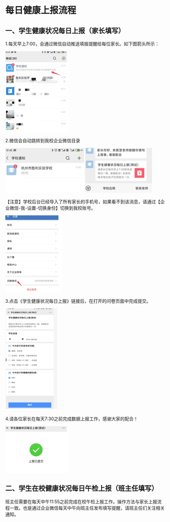 # 每日健康上报流程

## 一、学生健康状况每日上报（家长填写）

1.每天早上7:00，会通过微信自动推送填报提醒给每位家长。如下图箭头所示：

![](/assets/wx1.png)

2.微信会自动跳转到我校企业微信目录

![](/assets/wx2.png)

【注意】学校后台已经导入了所有家长的手机号，如果看不到该消息，请通过【企业微信-我-设置-切换身份】切换到我校账号。



![](/assets/wx3.png)

3.点击《学生健康状况每日上报》链接后，在打开的问卷页面中完成提交。

![](/assets/wx4.png)

4.请各位家长在每天7:30之前完成数据上报工作，感谢大家的配合！

![](/assets/wx5.png)

## 二、学生在校健康状况每日午检上报（班主任填写）

班主任需要在每天中午11:55之前完成在校午检上报工作。操作方法与家长上报流程一致。也是通过企业微信每天中午向班主任发布填写提醒，请班主任们关注相关通知。

